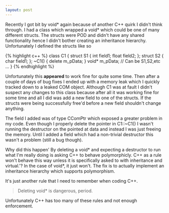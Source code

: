 ```yaml
---
layout: post
---
```

Recently I got bit by void* again because of another C++ quirk I didn't think through. I had a class which wrapped a void* which could be one of many different structs. The structs were POD and didn't have any shared functionality hence I didn't bother creating an inheritance hierarchy.  Unfortunately I defined the structs like so

    
{% highlight c++ %}
class C1 {
  struct S1 {
    int field1;
    float field2;
  };
  struct S2 {
    char field1;
  };
  ~C1() {
    delete m_pData;
  }
  void* m_pData; // Can be S1,S2,etc ...
}
{% endhighlight %}

Unfortunately this **appeared** to work fine for quite some time. Then after a couple of days of bug fixes I ended up with a memory leak which I quickly tracked down to a leaked COM object. Although C1 was at fault I didn't suspect any changes to this class because after all it was working fine for some time and all I did was add a new field to one of the structs. If the structs were being successfully free'd before a new field shouldn't change anything.

The field I added was of type CComPtr<T> which exposed a greater problem in my code. Even though I properly delete the pointer in C1::~C1() I wasn't running the destructor on the pointed at data and instead I was just freeing the memory. Until I added a field which had a non-trivial destructor this wasn't a problem (still a bug though).

Why did this happen' By deleting a void* and expecting a destructor to run what I'm really doing is asking C++ to behave polymorphicly. C++ as a rule won't behave this way unless it is specifically asked to with inheritance and virtual.'? In the case of void*, it just won't. The fix is to actually implement an inheritance hierarchy which supports polymorphism.

It's just another rule that I need to remember when coding C++.

> Deleting void* is dangerous, period.

Unfortunately C++ has too many of these rules and not enough enforcement.

